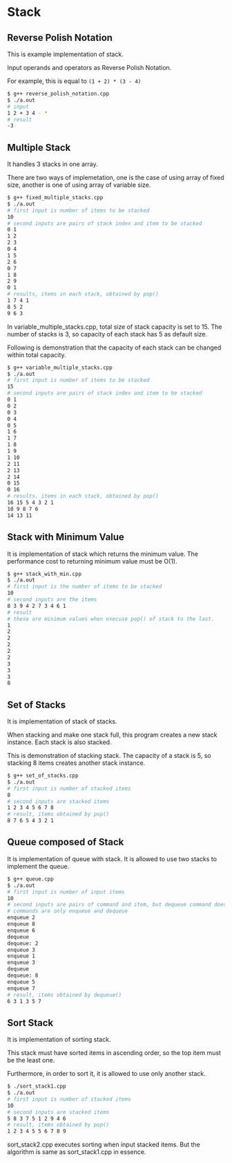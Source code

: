 # Stack

## Reverse Polish Notation

This is example implementation of stack.

Input operands and operators as Reverse Polish Notation.

For example, this is equal to `(1 + 2) * (3 - 4)`

```bash
$ g++ reverse_polish_notation.cpp
$ ./a.out
# input
1 2 + 3 4 - *
# result
-3
```

## Multiple Stack

It handles 3 stacks in one array.

There are two ways of implemetation,
one is the case of using array of fixed size,
another is one of using array of variable size.

```bash
$ g++ fixed_multiple_stacks.cpp
$ ./a.out
# first input is number of items to be stacked
10
# second inputs are pairs of stack index and item to be stacked
0 1
1 2
2 3
0 4
1 5
2 6
0 7
1 8
2 9
0 1
# results, items in each stack, obtained by pop()
1 7 4 1
8 5 2
9 6 3
```

In variable_multiple_stacks.cpp, total size of stack capacity is set to 15.
The number of stacks is 3, so capacity of each stack has 5 as default size.

Following is demonstration that the capacity of each stack can be changed within total capacity.

```bash
$ g++ variable_multiple_stacks.cpp
$ ./a.out
# first input is number of items to be stacked
15
# second inputs are pairs of stack index and item to be stacked
0 1
0 2
0 3
0 4
0 5
1 6
1 7
1 8
1 9
1 10
2 11
2 13
2 14
0 15
0 16
# results, items in each stack, obtained by pop()
16 15 5 4 3 2 1
10 9 8 7 6
14 13 11
```

## Stack with Minimum Value

It is implementation of stack which returns the minimum value.
The performance cost to returning minimum value must be O(1).

```bash
$ g++ stack_with_min.cpp
$ ./a.out
# first input is the number of items to be stacked
10
# second inputs are the items
8 3 9 4 2 7 3 4 6 1
# result
# these are minimum values when execuse pop() of stack to the last.
1
2
2
2
2
2
3
3
3
8
```

## Set of Stacks

It is implementation of stack of stacks.

When stacking and make one stack full, this program creates a new stack instance.
Each stack is also stacked.

This is demonstration of stacking stack.
The capacity of a stack is 5, so stacking 8 items creates another stack instance.

```bash
$ g++ set_of_stacks.cpp
$ ./a.out
# first input is number of stacked items
8
# second inputs are stacked items
1 2 3 4 5 6 7 8
# result, items obtained by pop()
8 7 6 5 4 3 2 1
```

## Queue composed of Stack

It is implementation of queue with stack.
It is allowed to use two stacks to implement the queue.

```bash
$ g++ queue.cpp
$ ./a.out
# first input is number of input items
10
# second inputs are pairs of command and item, but dequeue command doesn't have paired item
# commands are only enqueue and dequeue
enqueue 2
enqueue 8
enqueue 6
dequeue
dequeue: 2
enqueue 3
enqueue 1
enqueue 3
dequeue
dequeue: 8
enqueue 5
enqueue 7
# result, items obtained by dequeue()
6 3 1 3 5 7
```

## Sort Stack

It is implementation of sorting stack.

This stack must have sorted items in ascending order,
so the top item must be the least one.

Furthermore, in order to sort it, it is allowed to use only another stack.

```bash
$ ./sort_stack1.cpp
$ ./a.out
# first input is number of stacked items
10
# second inputs are stacked items
5 8 3 7 5 1 2 9 4 6
# result, items obtained by pop()
1 2 3 4 5 5 6 7 8 9
```

sort_stack2.cpp executes sorting when input stacked items.
But the algorithm is same as sort_stack1.cpp in essence.
